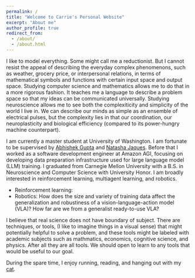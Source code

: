 ```yaml
---
permalink: /
title: "Welcome to Carrie's Personal Website"
excerpt: "About me"
author_profile: true
redirect_from: 
  - /about/
  - /about.html
---
```


I like to model everything. Some might call me a reductionist. But I cannot resist the appeal of describing the everyday complex phenomenons, such as weather, grocery price, or interpersonal relations, in terms of mathematical symbols and functions with certain input space and output space. Studying computer science and mathematics allows me to do that in a more rigorous fashion. It teaches me a language to describe a problem space so that my ideas can be communicated universally. Studying neuroscience allows me to see both the complexiticity and simplicity of the world I live in. We can describe our minds as simple as an ensemble of electrical pulses, but the complexity lies in that our coordination, our neuroplasticity and biological efficiency (compared to its power-hungry machine counterpart).

I am currently a master student at University of Washington. I am fortunate to be supervised by [Abhishek Gupta](https://abhishekunique.github.io/) and [Natasha Jaques](https://natashajaques.ai/). Before that I worked as a software development engineer at Amazon AGI, focusing on developing data preparation infrastructure used for large language model (LLM) training. I graduated from Carnegie Mellon University with a B.S. in Neuroscience and Computer Science with University Honor. I am broadly interested in reinforcement learning, multiagent learning, and robotics.

- Reinforcement learning:
- Robotics: How does the size and variety of training data affect the generalization and robustiness of a vision-language-action model (VLA)? How far are we from a generalist ready-to-use VLA? 

I believe that real science does not have boundary of subject. There are techniques, or tools, (I like to imagine things in a visual sense) that might potentially helpful to solve a problem, and these tools might be labeled with academic subjects such as mathmatics, economics, cognitive science, and physics. After all they are all tools. We should open to learn to any tools that would be useful to our goal. 

During the spare time, I enjoy running, reading, and hanging out with my [cat](https://yuanjiayiy.github.io/chunky/).